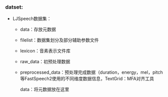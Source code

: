 ### datset:

* LJSpeech数据集：

  * data：存放元数据

  * filelist：数据集划分及部分辅助参数文件

  * lexicon：音素表示文件库

  * raw_data：初预处理数据

  * preprocessed_data：预处理完成数据（duration，energy，mel，pitch等FastSpeech2使用的不同维度数据信息，TextGrid：MFA对齐工具


    data：将元数据放在这里